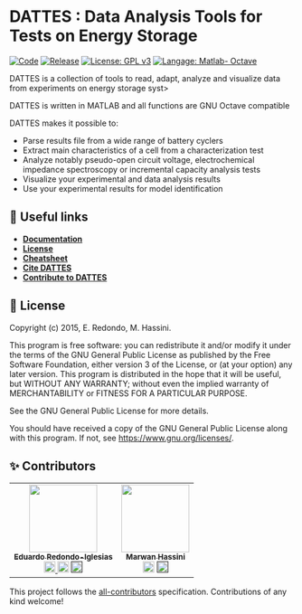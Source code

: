  #  DATTES : **D**ata **A**nalysis **T**ools for **T**ests on **E**nergy **S**torage  

[![Code](https://img.shields.io/badge/dynamic/json?color=sucess&label=Code&prefix=PREFIX&query=%24.DATA.SUBDATA&suffix=SUFFIX&url=https%3A%2F%2Fgitlab.com%2Fdattes%2Fdattes)](https://gitlab.com/dattes/dattes)
[![Release](https://img.shields.io/badge/dynamic/json?color=yellow&label=Release&prefix=PREFIX&query=%24.DATA.SUBDATA&suffix=SUFFIX&url=https%3A%2F%2Fgitlab.com%2Fdattes%2Fdattes%2F-%2Freleases)](https://gitlab.com/dattes/dattes/-/releases)
[![License: GPL v3](https://img.shields.io/badge/License-GPLv3-blue.svg)](https://www.gnu.org/licenses/gpl-3.0)
[![Langage: Matlab- Octave](https://img.shields.io/badge/Made%20with-Matlab_Octave-orange)](https://www.gnu.org/software/octave/index)

DATTES is a collection of tools to read, adapt, analyze and visualize data from experiments on energy storage  syst>

DATTES is written in MATLAB and all functions are GNU Octave compatible

DATTES makes it possible to:
- Parse results file from a wide range of battery cyclers
- Extract main characteristics of a cell from a characterization test
- Analyze notably pseudo-open circuit voltage, electrochemical impedance spectroscopy or incremental capacity analysis tests
- Visualize your experimental and data analysis results
- Use your experimental results for model identification



## :link: Useful links
- [**Documentation**](https://dattes.gitlab.io/)
- [**License**](https://gitlab.com/dattes/dattes/-/blob/main/LICENSE)
- [**Cheatsheet**](https://dattes.gitlab.io/cheatsheet/DATTES_cheatsheet.pdf)
- [**Cite DATTES**](https://dattes.gitlab.io/page/citation/)
- [**Contribute to DATTES**](https://dattes.gitlab.io/page/contribute/)

## :scroll: License

Copyright (c) 2015, E. Redondo, M. Hassini.

This program is free software: you can redistribute it and/or modify it under the terms of the GNU General Public License as published by the Free Software Foundation, either version 3 of the License, or (at your option) any later version. This program is distributed in the hope that it will be useful, but WITHOUT ANY WARRANTY; without even the implied warranty of MERCHANTABILITY or FITNESS FOR A PARTICULAR PURPOSE.

See the GNU General Public License for more details.

You should have received a copy of the GNU General Public License along with this program. If not, see <https://www.gnu.org/licenses/>.


## :sparkles: Contributors

<!-- ALL-CONTRIBUTORS-LIST:START - Do not remove or modify this section -->
<!-- prettier-ignore-start -->
<!-- markdownlint-disable -->
<table>
  <tr>
    <td align="center">
    <a href="https://cv.archives-ouvertes.fr/redondo">
    <img src="https://cv.archives-ouvertes.fr/photo/326135" height="120px;" alt=""/>
    <br /><sub><b>Eduardo Redondo-Iglesias</b></sub></a><br />
    <a href="Created DATTES" title="Created DATTES"> <img class="emoji" alt="nrain" src="https://github.githubassets.com/images/icons/emoji/unicode/1f9e0.png?v8" width="20" height="20"> </a>
    <a href="Codes" title="Codes"><img class="emoji" alt="computer" src="https://github.githubassets.com/images/icons/emoji/unicode/1f4bb.png" width="20" height="20"></a> 
    <a href="" title="Make documentation"><img class="emoji" alt="book" src="https://github.githubassets.com/images/icons/emoji/unicode/1f4d6.png" width="20" height="20"></a> 
    </td>
    <td align="center">
    <a href="https://marwan-hassini.gitlab.io/marwan/">
    <img src="https://cv.archives-ouvertes.fr/photo/882114" height="120px;" alt=""/>
    <br /><sub><b>Marwan Hassini</b></sub></a><br />
    <a href="Codes" title="Codes"><img class="emoji" alt="computer" src="https://github.githubassets.com/images/icons/emoji/unicode/1f4bb.png" width="20" height="20"></a> 
    <a href="" title="Make documentation"><img class="emoji" alt="book" src="https://github.githubassets.com/images/icons/emoji/unicode/1f4d6.png" width="20" height="20"></a> 
    </td>
  </tr>
</table>

<!-- markdownlint-restore -->
<!-- prettier-ignore-end -->

<!-- ALL-CONTRIBUTORS-LIST:END -->
<!-- A complete list of emoji may be found here : https://datasette-graphql-demo.datasette.io/github/emojis  -->
This project follows the [all-contributors](https://github.com/all-contributors/all-contributors) specification. Contributions of any kind welcome!


